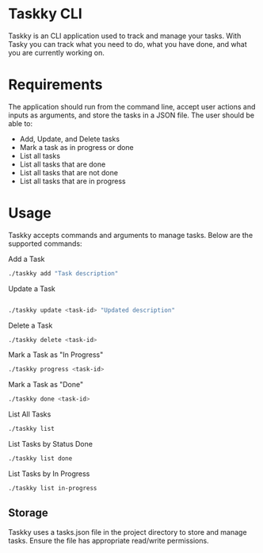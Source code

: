 # Taskky CLI

Taskky is an CLI application used to track and manage your tasks. With Tasky you can track what you need to do, what you have done, and what you are currently working on.

# Requirements
The application should run from the command line, accept user actions and inputs as arguments, and store the tasks in a JSON file. The user should be able to:

- Add, Update, and Delete tasks
- Mark a task as in progress or done
- List all tasks
- List all tasks that are done
- List all tasks that are not done
- List all tasks that are in progress

# Usage
Taskky accepts commands and arguments to manage tasks. Below are the supported commands:

Add a Task
```bash
./taskky add "Task description"
```
Update a Task

```bash

./taskky update <task-id> "Updated description"
```

Delete a Task
```bash
./taskky delete <task-id>
```
Mark a Task as "In Progress"

```bash
./taskky progress <task-id>
```

Mark a Task as "Done"
```bash
./taskky done <task-id>
```

List All Tasks
```bash
./taskky list
```

List Tasks by Status Done
```bash
./taskky list done
```
List Tasks by In Progress
```bash
./taskky list in-progress
```

## Storage

Taskky uses a tasks.json file in the project directory to store and manage tasks. Ensure the file has appropriate read/write permissions.